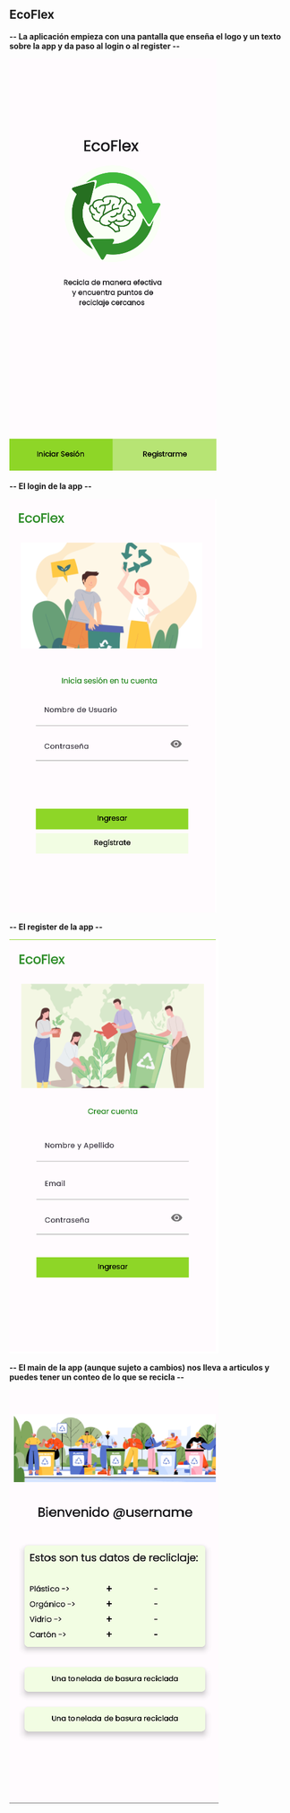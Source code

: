 ## EcoFlex

**-- La aplicación empieza con una pantalla que enseña el logo y un texto sobre la app
y da paso al login o al register --**

![MainLogin](app/img/MainLogin.png)

**-- El login de la app --**

![Login](app/img/Login.png)

**-- El register de la app --**

![Register](app/img/Register.png)

**-- El main de la app (aunque sujeto a cambios) nos lleva a articulos y puedes tener un conteo de lo que se recicla --**

![Main](app/img/Main.png)

